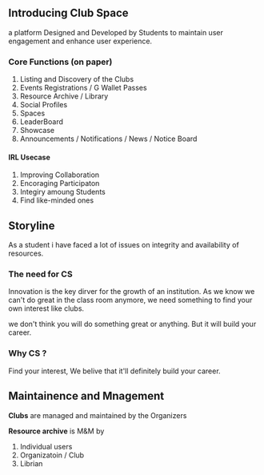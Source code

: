 ## Introducing Club Space

a platform Designed and Developed by Students to maintain user engagement and enhance user experience.

### Core Functions (on paper)
1. Listing and Discovery of the Clubs
2. Events Registrations / G Wallet Passes
3. Resource Archive / Library
4. Social Profiles
5. Spaces
6. LeaderBoard
7. Showcase
8. Announcements / Notifications / News / Notice Board
#### IRL Usecase
1. Improving Collaboration
2. Encoraging Participaton
3. Integiry amoung Students
4. Find like-minded ones

## Storyline
As a student i have faced a lot of issues on integrity and availability of resources.
### The need for CS

Innovation is the key dirver for the growth of an institution. As we know we can't do great in the class room anymore, we need something to find your own interest like clubs.

we don't think you will do something great or anything. But it will build your career.

### Why CS ?
Find your interest, We belive that it'll definitely build your career.

## Maintainence and Mnagement

**Clubs** are managed and maintained by the Organizers

**Resource archive** is M&M by 
1. Individual users 
2. Organizatoin / Club
3. Librian